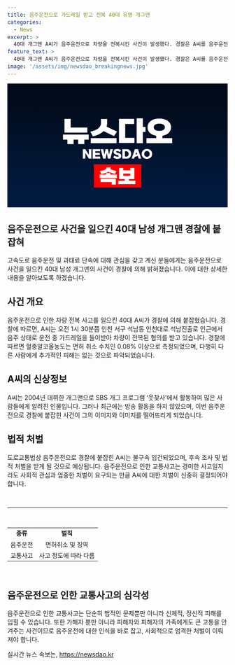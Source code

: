 ```yaml
---
title: 음주운전으로 가드레일 받고 전복 40대 유명 개그맨
categories:
  - News
excerpt: >
  40대 개그맨 A씨가 음주운전으로 차량을 전복시킨 사건이 발생했다. 경찰은 A씨를 음주운전 혐의로 불구속 입건했으며, 사고 당시 혈중알코올농도가 면허 취소 수치를 초과했다고 밝혔다. 차량은 전복됐지만 A씨와 가드레일 외에 추가 피해는 없었다. A씨는 개그 프로그램 웃찾사로 유명해졌으며, 최근에는 방송 활동을 하지 않았다.
feature_text: >
  40대 개그맨 A씨가 음주운전으로 차량을 전복시킨 사건이 발생했다. 경찰은 A씨를 음주운전 혐의로 불구속 입건했으며, 사고 당시 혈중알코올농도가 면허 취소 수치를 초과했다고 밝혔다. 차량은 전복됐지만 A씨와 가드레일 외에 추가 피해는 없었다. A씨는 개그 프로그램 웃찾사로 유명해졌으며, 최근에는 방송 활동을 하지 않았다.
image: '/assets/img/newsdao_breakingnews.jpg'
---
```


<p><img src="/assets/img/newsdao_breakingnews.jpg" alt="implanttips 속보" /></p>

<h2 data-ke-size="size26">음주운전으로 사건을 일으킨 40대 남성 개그맨 경찰에 붙잡혀</h2>

<p data-ke-size="size16">고속도로 음주운전 및 과태료 단속에 대해 관심을 갖고 계신 분들에게는 음주운전으로 사건을 일으킨 40대 남성 개그맨의 사건이 경찰에 의해 밝혀졌습니다. 이에 대한 상세한 내용을 알아보도록 하겠습니다.</p>

<h2 data-ke-size="size24">사건 개요</h2>

<p data-ke-size="size16">음주운전으로 인한 차량 전복 사고를 일으킨 40대 A씨가 경찰에 의해 붙잡혔습니다. 경찰에 따르면, A씨는 오전 1시 30분쯤 인천 서구 석남동 인천대로 석남진출로 인근에서 음주 상태로 운전 중 가드레일을 들이받아 차량이 전복된 혐의를 받고 있습니다. 경찰에 따르면 혈중알코올농도는 면허 취소 수치인 0.08% 이상으로 측정되었으며, 다행히 다른 사람에게 추가적인 피해는 없는 것으로 파악되었습니다.</p>

<h2 data-ke-size="size24">A씨의 신상정보</h2>

<p data-ke-size="size16">A씨는 2004년 데뷔한 개그맨으로 SBS 개그 프로그램 ‘웃찾사’에서 활동하여 많은 사람들에게 알려진 인물입니다. 그러나 최근에는 방송 활동을 하지 않았으며, 이번 음주운전으로 경찰에 붙잡힌 사건이 그의 이미지와 이미지를 떨어뜨리게 되었습니다. </p>

<h2 data-ke-size="size24">법적 처벌</h2>

<p data-ke-size="size16">도로교통법상 음주운전으로 경찰에 붙잡힌 A씨는 불구속 입건되었으며, 후속 조사 및 법적 처벌을 받게 될 것으로 예상됩니다. 음주운전으로 인한 교통사고는 경미한 사고일지라도 사회적 관심과 엄중한 처벌이 요구되는 만큼 A씨에 대한 처벌이 신중히 결정되어야 합니다.</p>

<p data-ke-size="size16">&nbsp;</p>

<hr>

<p data-ke-size="size16">&nbsp;</p>

<table>
    <tbody>
        <tr>
            <td style="text-align: center; height: 17px;"><b>종류</b></td>
            <td style="text-align: center; height: 17px;"><b>벌칙</b></td>
        </tr>
        <tr>
            <td style="text-align: center; height: 17px;">음주운전</td>
            <td style="text-align: center; height: 17px;">면허취소 및 징역</td>
        </tr>
        <tr>
            <td style="text-align: center; height: 17px;">교통사고</td>
            <td style="text-align: center; height: 17px;">사고 정도에 따라 다름</td>
        </tr>
    </tbody>
</table>

<p data-ke-size="size16">&nbsp;</p>

<h2 data-ke-size="size24">음주운전으로 인한 교통사고의 심각성</h2>

<p data-ke-size="size16">음주운전으로 인한 교통사고는 단순히 법적인 문제뿐만 아니라 신체적, 정신적 피해를 입힐 수 있습니다. 또한 가해자 뿐만 아니라 피해자와 피해자의 가족에게도 큰 고통을 안겨주는 사건이므로 음주운전에 대한 인식을 바로 잡고, 사회적으로 엄격한 처벌이 이뤄져야 합니다.</p>
실시간 뉴스 속보는, <a href="https://newsdao.kr" rel="dofollow">https://newsdao.kr</a>


